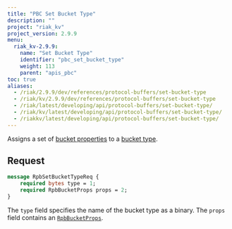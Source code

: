 ```yaml
---
title: "PBC Set Bucket Type"
description: ""
project: "riak_kv"
project_version: 2.9.9
menu:
  riak_kv-2.9.9:
    name: "Set Bucket Type"
    identifier: "pbc_set_bucket_type"
    weight: 113
    parent: "apis_pbc"
toc: true
aliases:
  - /riak/2.9.9/dev/references/protocol-buffers/set-bucket-type
  - /riak/kv/2.9.9/dev/references/protocol-buffers/set-bucket-type
  - /riak/latest/developing/api/protocol-buffers/set-bucket-type/
  - /riak/kv/latest/developing/api/protocol-buffers/set-bucket-type/
  - /riakkv/latest/developing/api/protocol-buffers/set-bucket-type/
---
```


Assigns a set of [bucket properties]({{<baseurl>}}riak/kv/2.9.9/developing/api/protocol-buffers/set-bucket-props) to a
[bucket type]({{<baseurl>}}riak/kv/2.9.9/developing/usage/bucket-types).

## Request

```protobuf
message RpbSetBucketTypeReq {
    required bytes type = 1;
    required RpbBucketProps props = 2;
}
```

The `type` field specifies the name of the bucket type as a binary. The
`props` field contains an [`RpbBucketProps`]({{<baseurl>}}riak/kv/2.9.9/developing/api/protocol-buffers/get-bucket-props).



